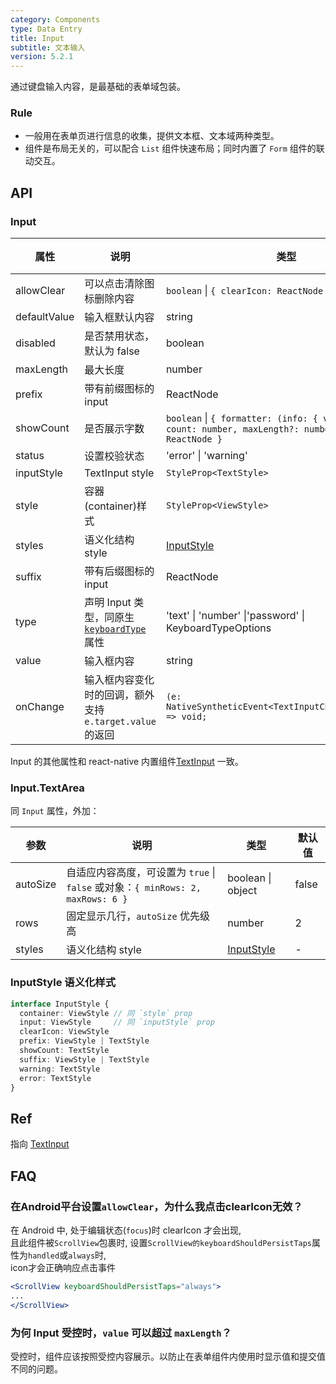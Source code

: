 ```yaml
---
category: Components
type: Data Entry
title: Input
subtitle: 文本输入
version: 5.2.1
---
```


通过键盘输入内容，是最基础的表单域包装。

### Rule
- 一般用在表单页进行信息的收集，提供文本框、文本域两种类型。
- 组件是布局无关的，可以配合 `List` 组件快速布局；同时内置了 `Form` 组件的联动交互。

## API

### Input

| 属性 | 说明 | 类型 | 默认值 |
| --- | --- | --- | --- |
| allowClear | 可以点击清除图标删除内容 | `boolean` \| `{ clearIcon: ReactNode }` | - |
| defaultValue | 输入框默认内容 | string | - |
| disabled | 是否禁用状态，默认为 false | boolean | false |
| maxLength | 最大长度 | number | - |
| prefix | 带有前缀图标的 input | ReactNode | - |
| showCount | 是否展示字数 | `boolean` \| `{ formatter: (info: { value: string, count: number, maxLength?: number }) => ReactNode }` | false |
| status | 设置校验状态 | 'error' \| 'warning' | - |
| inputStyle | TextInput style | `StyleProp<TextStyle>` | - |
| style  | 容器(container)样式 | `StyleProp<ViewStyle>` | - |
| styles | 语义化结构 style | [InputStyle](#inputstyle-语义化样式) | - |
| suffix | 带有后缀图标的 input | ReactNode | - |
| type | 声明 Input 类型，同原生 [`keyboardType`](https://reactnative.dev/docs/textinput.html#keyboardtype) 属性 | 'text' \| 'number' \|'password' \| KeyboardTypeOptions | `text` |
| value | 输入框内容 | string | - |
| onChange | 输入框内容变化时的回调，额外支持`e.target.value`的返回 | `(e: NativeSyntheticEvent<TextInputChangeEventData>) => void;` | - |

Input 的其他属性和 react-native 内置组件[TextInput](http://facebook.github.io/react-native/docs/textinput.html) 一致。


### Input.TextArea

同 `Input` 属性，外加：

| 参数 | 说明 | 类型 | 默认值 |
| --- | --- | --- | --- |
| autoSize | 自适应内容高度，可设置为 `true` \| `false` 或对象：`{ minRows: 2, maxRows: 6 }` | boolean \| object | false |
| rows | 固定显示几行，`autoSize` 优先级高 | number | 2 |
| styles | 语义化结构 style | [InputStyle](#inputstyle-语义化样式) | - |

### InputStyle 语义化样式

```typescript
interface InputStyle {
  container: ViewStyle // 同 `style` prop 
  input: ViewStyle     // 同 `inputStyle` prop
  clearIcon: ViewStyle
  prefix: ViewStyle | TextStyle
  showCount: TextStyle
  suffix: ViewStyle | TextStyle
  warning: TextStyle
  error: TextStyle
}
```

## Ref
指向 [TextInput](http://facebook.github.io/react-native/docs/textinput.html)

## FAQ

### 在Android平台设置`allowClear`，为什么我点击clearIcon无效？

在 Android 中, 处于编辑状态(`focus`)时 clearIcon 才会出现, 
<br/>且此组件被`ScrollView`包裹时, 设置`ScrollView的keyboardShouldPersistTaps`属性为`handled`或`always`时, 
<br/>icon才会正确响应点击事件

```jsx
<ScrollView keyboardShouldPersistTaps="always">
...
</ScrollView>
```

### 为何 Input 受控时，`value` 可以超过 `maxLength`？

受控时，组件应该按照受控内容展示。以防止在表单组件内使用时显示值和提交值不同的问题。
